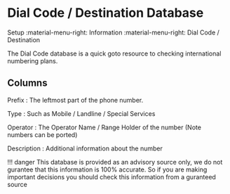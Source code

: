 # Dial Code / Destination Database
Setup :material-menu-right: Information :material-menu-right: Dial Code / Destination

The Dial Code database is a quick goto resource to checking international numbering plans.

## Columns

Prefix
:   The leftmost part of the phone number.

Type
:   Such as Mobile / Landline / Special Services

Operator
:   The Operator Name / Range Holder of the number (Note numbers can be ported)

Description
:   Additional information about the number

!!! danger
    This database is provided as an advisory source only, we do not gurantee that this information is 100% accurate.
	So if you are making important decisions you should check this information from a guranteed source

